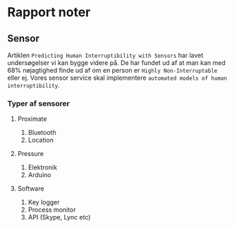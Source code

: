 Rapport noter
=============

Sensor
------

Artiklen `Predicting Human Interruptibility with Sensors` har lavet undersøgelser vi kan bygge videre på. De har fundet ud af at man kan med 68% nøjagtighed finde ud af om en person er `Highly Non-Interruptable` eller ej. Vores sensor service skal implementere `automated models of human interruptibility`.

### Typer af sensorer

1.	Proximate

	1.	Bluetooth
	2.	Location

2.	Pressure

	1.	Elektronik
	2.	Arduino

3.	Software

	1.	Key logger
	2.	Process monitor
	3.	API (Skype, Lync etc)
